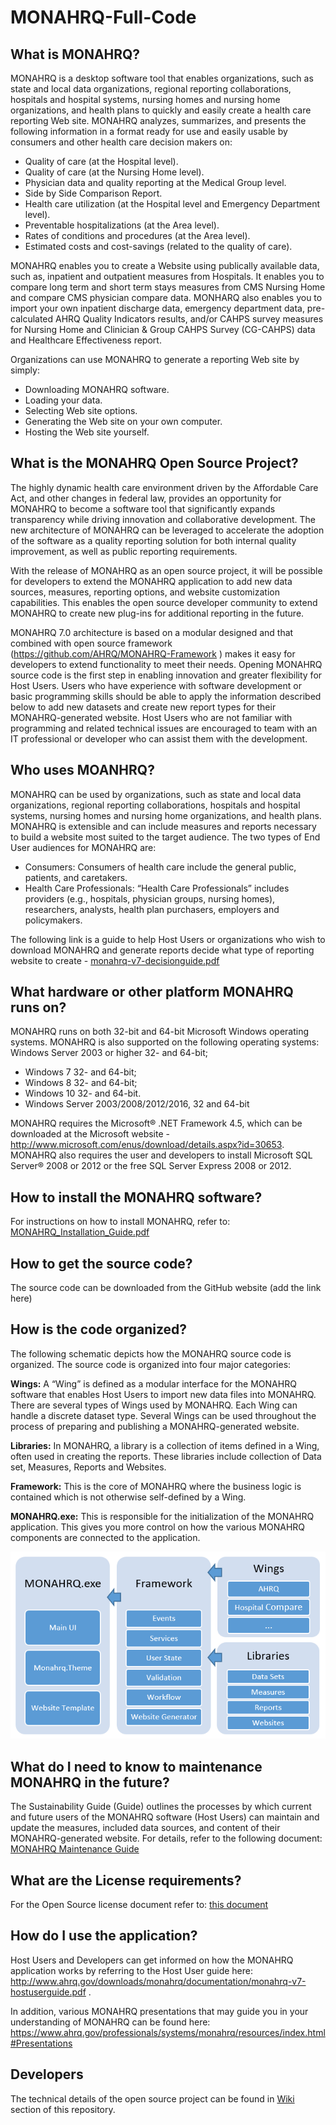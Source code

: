 # MONAHRQ-Full-Code

## What is MONAHRQ?

MONAHRQ is a desktop software tool that enables organizations, such as state and local data organizations, regional reporting collaborations, hospitals and hospital systems, nursing homes and nursing home organizations, and health plans to quickly and easily create a health care reporting Web site. MONAHRQ analyzes, summarizes, and presents the following information in a format ready for use and easily usable by consumers and other health care decision makers on:
* Quality of care (at the Hospital level).
* Quality of care (at the Nursing Home level).
* Physician data and quality reporting at the Medical Group level.
* Side by Side Comparison Report.
* Health care utilization (at the Hospital level and Emergency Department level).
* Preventable hospitalizations (at the Area level).
* Rates of conditions and procedures (at the Area level).
* Estimated costs and cost-savings (related to the quality of care).


MONAHRQ enables you to create a Website using publically available data, such as, inpatient and outpatient measures from Hospitals. It enables you to compare long term and short term stays measures from CMS Nursing Home and compare CMS physician compare data. MONHARQ also enables you to import your own inpatient discharge data, emergency department data, pre-calculated AHRQ Quality Indicators results, and/or CAHPS survey measures for Nursing Home and Clinician & Group CAHPS Survey (CG-CAHPS) data and Healthcare Effectiveness report. 

Organizations can use MONAHRQ to generate a reporting Web site by simply:

* Downloading MONAHRQ software.
* Loading your data.
* Selecting Web site options.
* Generating the Web site on your own computer.
* Hosting the Web site yourself.



## What is the MONAHRQ Open Source Project? 

The highly dynamic health care environment driven by the Affordable Care Act, and other changes in federal law, provides an opportunity for MONAHRQ to become a software tool that significantly expands transparency while driving innovation and collaborative development. The new architecture of MONAHRQ can be leveraged to accelerate the adoption of the software as a quality reporting solution for both internal quality improvement, as well as public reporting requirements.

With the release of MONAHRQ as an open source project, it will be possible for developers to extend the MONAHRQ application to add new data sources, measures, reporting options, and website customization capabilities. This enables the open source developer community to extend MONAHRQ to create new plug-ins for additional reporting in the future. 

MONAHRQ 7.0 architecture is based on a modular designed and that combined with open source framework (https://github.com/AHRQ/MONAHRQ-Framework ) makes it easy for developers to extend functionality to meet their needs. Opening MONAHRQ source code is the first step in enabling innovation and greater flexibility for Host Users. Users who have experience with software development or basic programming skills should be able to apply the information described below to add new datasets and create new report types for their MONAHRQ-generated website. Host Users who are not familiar with programming and related technical issues are encouraged to team with an IT professional or developer who can assist them with the development.


## Who uses MOANHRQ? 
MONAHRQ can be used by organizations, such as state and local data organizations, regional reporting collaborations, hospitals and hospital systems, nursing homes and nursing home organizations, and health plans. MONAHRQ is extensible and can include measures and reports necessary to build a website most suited to the target audience. The two types of End User audiences for MONAHRQ are:
* Consumers: Consumers of health care include the general public, patients, and caretakers.  
* Health Care Professionals: “Health Care Professionals” includes providers (e.g., hospitals, physician groups, nursing homes), researchers, analysts, health plan purchasers, employers and policymakers. 

The following link is a guide to help Host Users or organizations who wish to download MONAHRQ and generate reports decide what type of reporting website to create -  [monahrq-v7-decisionguide.pdf](Documents/monahrq-v7-decisionguide.pdf) 

## What hardware or other platform MONAHRQ runs on?
MONAHRQ runs on both 32-bit and 64-bit Microsoft Windows operating systems. MONAHRQ is also supported on the following operating systems: Windows Server 2003 or higher 32- and 64-bit; 
* Windows 7 32- and 64-bit; 
* Windows 8 32- and 64-bit; 
* Windows 10 32- and 64-bit. 
* Windows Server 2003/2008/2012/2016, 32 and 64-bit


MONAHRQ requires the Microsoft® .NET Framework 4.5, which can be downloaded at the Microsoft website - http://www.microsoft.com/enus/download/details.aspx?id=30653. 
MONAHRQ also requires the user and developers to install Microsoft SQL Server® 2008 or 2012 or the free SQL Server Express 2008 or 2012.

## How to install the MONAHRQ software?
For instructions on how to install MONAHRQ, refer to: [MONAHRQ_Installation_Guide.pdf](Documents/MONAHRQ_Installation_Guide.pdf)

## How to get the source code?
The source code can be downloaded from the GitHub website (add the link here)

## How is the code organized?
The following schematic depicts how the MONAHRQ source code is organized. The source code is organized into four major categories:

**Wings:** A “Wing” is defined as a modular interface for the MONAHRQ software that enables Host Users to import new data files into MONAHRQ. There are several types of Wings used by MONAHRQ. Each Wing can handle a discrete dataset type. Several Wings can be used throughout the process of preparing and publishing a MONAHRQ-generated website.

**Libraries:** In MONAHRQ, a library is a collection of items defined in a Wing, often used in creating the reports. These libraries include collection of Data set, Measures, Reports and Websites. 

**Framework:** This is the core of MONAHRQ where the business logic is contained which is not otherwise self-defined by a Wing. 

**MONAHRQ.exe:** This is responsible for the initialization of the MONAHRQ application. This gives you more control on how the various MONAHRQ components are connected to the application.

![MONAHRQ Applicaiton code layout](Documents/AppLayout.png "MONAHRQ Application Components layout")

## What do I need to know to maintenance MONAHRQ in the future?
The Sustainability Guide (Guide) outlines the processes by which current and future users of the MONAHRQ software (Host Users) can maintain and update the measures, included data sources, and content of their MONAHRQ-generated website. For details, refer to the following document: [MONAHRQ Maintenance Guide](https://www.ahrq.gov/downloads/monahrq/documentation/monahrq_sustainability_guide.pdf)

## What are the License requirements?
For the Open Source license document refer to: [this document](Documents/MONAHRQFullCodeOpenSourceLicense.pdf)  

## How do I use the application?
Host Users and Developers can get informed on how the MONAHRQ application works by referring to the Host User guide here: http://www.ahrq.gov/downloads/monahrq/documentation/monahrq-v7-hostuserguide.pdf .

In addition, various MONAHRQ presentations that may guide you in your understanding of MONAHRQ can be found here: https://www.ahrq.gov/professionals/systems/monahrq/resources/index.html#Presentations


## Developers 
The technical details of the open source project can be found in [Wiki](https://github.com/pantheonahrq/MONAHRQ-Full-Code/wiki) section of this repository. 

	
